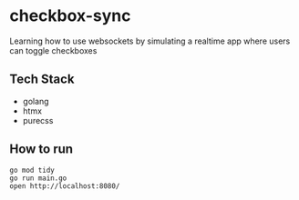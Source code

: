 # checkbox-sync

Learning how to use websockets by simulating a realtime app where users can toggle checkboxes


## Tech Stack

- golang
- htmx
- purecss

## How to run

```
go mod tidy
go run main.go
open http://localhost:8080/

```
